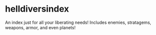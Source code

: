 # helldiversindex
An index just for all your liberating needs! Includes enemies, stratagems, weapons, armor, and even planets!
